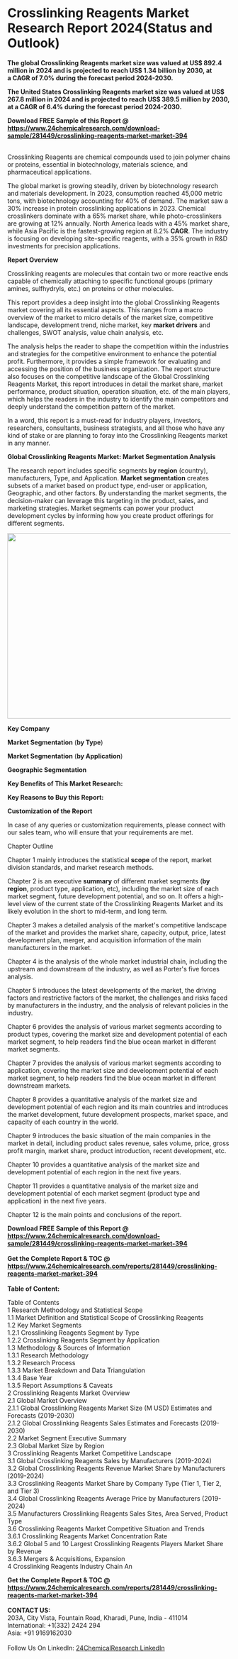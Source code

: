 <h1>Crosslinking Reagents Market Research Report 2024(Status and Outlook)</h1><p><strong>The global Crosslinking Reagents market size was valued at US$ 892.4 million in 2024 and is projected to reach US$ 1.34 billion by 2030, at a CAGR of 7.0% during the forecast period 2024-2030.</strong></p><p>
</p><p><strong>The United States Crosslinking Reagents market size was valued at US$ 267.8 million in 2024 and is projected to reach US$ 389.5 million by 2030, at a CAGR of 6.4% during the forecast period 2024-2030.</strong></p><div><b>Download FREE Sample of this Report @ 
            <a href="https://www.24chemicalresearch.com/download-sample/281449/crosslinking-reagents-market-market-394">
            https://www.24chemicalresearch.com/download-sample/281449/crosslinking-reagents-market-market-394</a></b></div><br><p>
</p><p>Crosslinking Reagents are chemical compounds used to join polymer chains or proteins, essential in biotechnology, materials science, and pharmaceutical applications.</p><p>
</p><p>The global market is growing steadily, driven by biotechnology research and materials development. In 2023, consumption reached 45,000 metric tons, with biotechnology accounting for 40% of demand. The market saw a 30% increase in protein crosslinking applications in 2023. Chemical crosslinkers dominate with a 65% market share, while photo-crosslinkers are growing at 12% annually. North America leads with a 45% market share, while Asia Pacific is the fastest-growing region at 8.2% <strong>CAGR</strong>. The industry is focusing on developing site-specific reagents, with a 35% growth in R&amp;D investments for precision applications.</p><p>
</p><p><strong>Report Overview</strong></p><p>
</p><p></p><p>
</p><p>Crosslinking reagents are molecules that contain two or more reactive ends capable of chemically attaching to specific functional groups (primary amines, sulfhydryls, etc.) on proteins or other molecules.</p><p>
</p><p>This report provides a deep insight into the global Crosslinking Reagents market covering all its essential aspects. This ranges from a macro overview of the market to micro details of the market size, competitive landscape, development trend, niche market, key <strong>market drivers</strong> and challenges, SWOT analysis, value chain analysis, etc.</p><p>
</p><p>The analysis helps the reader to shape the competition within the industries and strategies for the competitive environment to enhance the potential profit. Furthermore, it provides a simple framework for evaluating and accessing the position of the business organization. The report structure also focuses on the competitive landscape of the Global Crosslinking Reagents Market, this report introduces in detail the market share, market performance, product situation, operation situation, etc. of the main players, which helps the readers in the industry to identify the main competitors and deeply understand the competition pattern of the market.</p><p>
</p><p>In a word, this report is a must-read for industry players, investors, researchers, consultants, business strategists, and all those who have any kind of stake or are planning to foray into the Crosslinking Reagents market in any manner.</p><p>
</p><p><strong>Global Crosslinking Reagents Market: Market Segmentation Analysis</strong></p><p>
</p><p>The research report includes specific segments <strong>by region</strong> (country), manufacturers, Type, and Application. <strong>Market segmentation</strong> creates subsets of a market based on product type, end-user or application, Geographic, and other factors. By understanding the market segments, the decision-maker can leverage this targeting in the product, sales, and marketing strategies. Market segments can power your product development cycles by informing how you create product offerings for different segments.</p><p>
</p><p><img alt="" src="https://24chemicalresearch.com/assets/report-images/CrosslinkingReagentsMarket.png" style="height:418px; width:731px"></p><p>
</p><p><strong>Key Company</strong></p><p>
</p><p>
</p><p><strong>Market Segmentation</strong> (<strong>by Type</strong>)</p><p>
</p><p>
</p><p><strong>Market Segmentation</strong> (<strong>by Application</strong>)</p><p>
</p><p>
</p><p><strong>Geographic Segmentation</strong></p><p>
</p><p>
</p><p><strong>Key Benefits of This Market Research:</strong></p><p>
</p><p>
</p><p><strong>Key Reasons to Buy this Report:</strong></p><p>
</p><p>
</p><p><strong>Customization of the Report</strong></p><p>
</p><p>In case of any queries or customization requirements, please connect with our sales team, who will ensure that your requirements are met.</p><p>
</p><p>Chapter Outline</p><p>
</p><p>Chapter 1 mainly introduces the statistical <strong>scope</strong> of the report, market division standards, and market research methods.</p><p>
</p><p>Chapter 2 is an executive <strong>summary</strong> of different market segments (<strong>by region</strong>, product type, application, etc), including the market size of each market segment, future development potential, and so on. It offers a high-level view of the current state of the Crosslinking Reagents Market and its likely evolution in the short to mid-term, and long term.</p><p>
</p><p>Chapter 3 makes a detailed analysis of the market's competitive landscape of the market and provides the market share, capacity, output, price, latest development plan, merger, and acquisition information of the main manufacturers in the market.</p><p>
</p><p>Chapter 4 is the analysis of the whole market industrial chain, including the upstream and downstream of the industry, as well as Porter's five forces analysis.</p><p>
</p><p>Chapter 5 introduces the latest developments of the market, the driving factors and restrictive factors of the market, the challenges and risks faced by manufacturers in the industry, and the analysis of relevant policies in the industry.</p><p>
</p><p>Chapter 6 provides the analysis of various market segments according to product types, covering the market size and development potential of each market segment, to help readers find the blue ocean market in different market segments.</p><p>
</p><p>Chapter 7 provides the analysis of various market segments according to application, covering the market size and development potential of each market segment, to help readers find the blue ocean market in different downstream markets.</p><p>
</p><p>Chapter 8 provides a quantitative analysis of the market size and development potential of each region and its main countries and introduces the market development, future development prospects, market space, and capacity of each country in the world.</p><p>
</p><p>Chapter 9 introduces the basic situation of the main companies in the market in detail, including product sales revenue, sales volume, price, gross profit margin, market share, product introduction, recent development, etc.</p><p>
</p><p>Chapter 10 provides a quantitative analysis of the market size and development potential of each region in the next five years.</p><p>
</p><p>Chapter 11 provides a quantitative analysis of the market size and development potential of each market segment (product type and application) in the next five years.</p><p>
</p><p>Chapter 12 is the main points and conclusions of the report.</p><div><b>Download FREE Sample of this Report @ 
            <a href="https://www.24chemicalresearch.com/download-sample/281449/crosslinking-reagents-market-market-394">
            https://www.24chemicalresearch.com/download-sample/281449/crosslinking-reagents-market-market-394</a></b></div><br><div><b>Get the Complete Report & TOC @ 
            <a href="https://www.24chemicalresearch.com/reports/281449/crosslinking-reagents-market-market-394">
            https://www.24chemicalresearch.com/reports/281449/crosslinking-reagents-market-market-394</a></b></div><br>
            <b>Table of Content:</b><p>Table of Contents<br />
 1 Research Methodology and Statistical Scope<br />
 1.1 Market Definition and Statistical Scope of Crosslinking Reagents<br />
 1.2 Key Market Segments<br />
 1.2.1 Crosslinking Reagents Segment by Type<br />
 1.2.2 Crosslinking Reagents Segment by Application<br />
 1.3 Methodology & Sources of Information<br />
 1.3.1 Research Methodology<br />
 1.3.2 Research Process<br />
 1.3.3 Market Breakdown and Data Triangulation<br />
 1.3.4 Base Year<br />
 1.3.5 Report Assumptions & Caveats<br />
 2 Crosslinking Reagents Market Overview<br />
 2.1 Global Market Overview<br />
 2.1.1 Global Crosslinking Reagents Market Size (M USD) Estimates and Forecasts (2019-2030)<br />
 2.1.2 Global Crosslinking Reagents Sales Estimates and Forecasts (2019-2030)<br />
 2.2 Market Segment Executive Summary<br />
 2.3 Global Market Size by Region<br />
 3 Crosslinking Reagents Market Competitive Landscape<br />
 3.1 Global Crosslinking Reagents Sales by Manufacturers (2019-2024)<br />
 3.2 Global Crosslinking Reagents Revenue Market Share by Manufacturers (2019-2024)<br />
 3.3 Crosslinking Reagents Market Share by Company Type (Tier 1, Tier 2, and Tier 3)<br />
 3.4 Global Crosslinking Reagents Average Price by Manufacturers (2019-2024)<br />
 3.5 Manufacturers Crosslinking Reagents Sales Sites, Area Served, Product Type<br />
 3.6 Crosslinking Reagents Market Competitive Situation and Trends<br />
 3.6.1 Crosslinking Reagents Market Concentration Rate<br />
 3.6.2 Global 5 and 10 Largest Crosslinking Reagents Players Market Share by Revenue<br />
 3.6.3 Mergers & Acquisitions, Expansion<br />
 4 Crosslinking Reagents Industry Chain An</p><div><b>Get the Complete Report & TOC @ 
            <a href="https://www.24chemicalresearch.com/reports/281449/crosslinking-reagents-market-market-394">
            https://www.24chemicalresearch.com/reports/281449/crosslinking-reagents-market-market-394</a></b></div><br><b>CONTACT US:</b><br>
            203A, City Vista, Fountain Road, Kharadi, Pune, India - 411014<br>
            International: +1(332) 2424 294<br>
            Asia: +91 9169162030 <br><br>
            Follow Us On LinkedIn: <a href="https://www.linkedin.com/company/24chemicalresearch/">24ChemicalResearch LinkedIn</a>